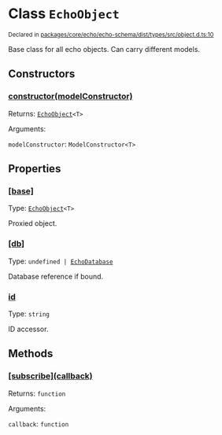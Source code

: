 # Class `EchoObject`
<sub>Declared in [packages/core/echo/echo-schema/dist/types/src/object.d.ts:10]()</sub>


Base class for all echo objects.
Can carry different models.


## Constructors
### [constructor(modelConstructor)]()



Returns: <code>[EchoObject](/api/@dxos/react-client/classes/EchoObject)&lt;T&gt;</code>

Arguments: 

`modelConstructor`: <code>ModelConstructor&lt;T&gt;</code>


## Properties
### [[base]]()
Type: <code>[EchoObject](/api/@dxos/react-client/classes/EchoObject)&lt;T&gt;</code>

Proxied object.

### [[db]]()
Type: <code>undefined | [EchoDatabase](/api/@dxos/react-client/classes/EchoDatabase)</code>

Database reference if bound.

### [id]()
Type: <code>string</code>

ID accessor.


## Methods
### [\[subscribe\](callback)]()



Returns: <code>function</code>

Arguments: 

`callback`: <code>function</code>
